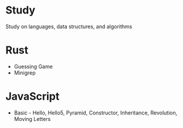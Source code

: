 # Study
Study on languages, data structures, and algorithms

# Rust
- Guessing Game
- Minigrep

# JavaScript
- Basic - Hello, Hello5, Pyramid, Constructor, Inheritance, Revolution, Moving Letters

